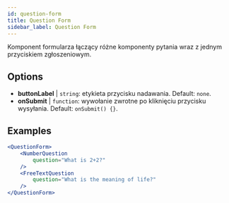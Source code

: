 ```yaml
---
id: question-form 
title: Question Form
sidebar_label: Question Form
---
```


Komponent formularza łączący różne komponenty pytania wraz z jednym przyciskiem zgłoszeniowym.

## Options

* __buttonLabel__ | `string`: etykieta przycisku nadawania. Default: `none`.
* __onSubmit__ | `function`: wywołanie zwrotne po kliknięciu przycisku wysyłania. Default: `onSubmit() {}`.


## Examples

```jsx live
<QuestionForm>
    <NumberQuestion
        question="What is 2+2?"
    />
    <FreeTextQuestion
        question="What is the meaning of life?"
    />    
</QuestionForm>
```
